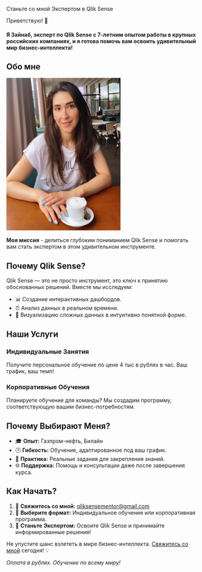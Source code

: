  Станьте со мной Экспертом в Qlik Sense

Приветствую! 🚀 
#### Я **Зайнаб**, эксперт по Qlik Sense с 7-летним опытом работы в крупных российских компаниях, и я готова помочь вам освоить удивительный мир бизнес-интеллекта!

## Обо мне

<img src="photo.jpg" alt="Фото" width="300" height="400">

**Моя миссия** - делиться глубоким пониманием Qlik Sense и помогать вам стать экспертом в этом удивительном инструменте.

## Почему Qlik Sense?

Qlik Sense — это не просто инструмент, это ключ к принятию обоснованных решений. Вместе мы исследуем:

- 📊 Создание интерактивных дашбордов.
- ⏰ Анализ данных в реальном времени.
- 🎨 Визуализацию сложных данных в интуитивно понятной форме.

## Наши Услуги

### Индивидуальные Занятия

Получите персональное обучение по цене 4 тыс в рублях в час. Ваш график, ваш темп!

### Корпоративные Обучения

Планируете обучение для команды? Мы создадим программу, соответствующую вашим бизнес-потребностям.

## Почему Выбирают Меня?

- 🎓 **Опыт:** Газпром-нефть, Билайн
- 🕒 **Гибкость:** Обучение, адаптированное под ваш график.
- 💼 **Практика:** Реальные задания для закрепления знаний.
- 🌐 **Поддержка:** Помощь и консультации даже после завершения курса.

## Как Начать?

1. 📧 **Свяжитесь со мной:** [qliksensementor@gmail.com](qliksensementor@gmail.com)
2. 🔄 **Выберите формат:** Индивидуальное обучение или корпоративная программа.
3. 🚀 **Станьте Экспертом:** Освоите Qlik Sense и принимайте информированные решения!

Не упустите шанс взлететь в мире бизнес-интеллекта. [Свяжитесь со мной](mailto:qliksensementor@gmail.com) сегодня! 💡

*Оплата в рублях. Обучение по всему миру!*
